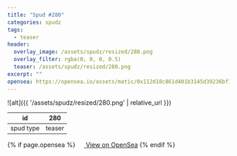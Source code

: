 ```yaml
---
title: "Spud #280"
categories: spudz
tags:
  - teaser
header:
  overlay_image: /assets/spudz/resized/280.png
  overlay_filter: rgba(0, 0, 0, 0.5)
  teaser: /assets/spudz/resized/280.png
excerpt: ""
opensea: https://opensea.io/assets/matic/0x112d18c861d401b3145d39236bf149f01e18beed/280
---
```

![alt]({{ '/assets/spudz/resized/280.png' | relative_url }})

| id | 280 |
|-|-|
| spud type | teaser |

{% if page.opensea %}
<a href="{{page.opensea}}" class="btn btn--info" onclick="window.open(this.href, '_blank'); return false;"><img src="/assets/images/opensea.svg" width="16px"><span>  View on OpenSea</span></a>
{% endif %}
